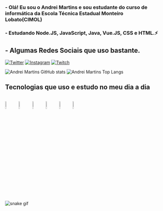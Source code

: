 ### - Olá! Eu sou o Andrei Martins e sou estudante do curso de informática da Escola Técnica Estadual Monteiro Lobato(CIMOL)
### - Estudando Node.JS, JavaScript, Java, Vue.JS, CSS e HTML.⚡

## - Algumas Redes Sociais que uso bastante.
[![Twitter](https://img.shields.io/badge/Twitter-1DA1F2?style=for-the-badge&logo=twitter&logoColor=white)](https://twitter.com/AndreiElia444)
[![Instagram](https://img.shields.io/badge/Instagram-E4405F?style=for-the-badge&logo=instagram&logoColor=white)](https://instagram.com/_andrei_coelho?igshid=ZDdkNTZiNTM=4)
[![Twitch](https://img.shields.io/badge/Twitch-9146FF?style=for-the-badge&logo=twitch&logoColor=white)](https://www.twitch.tv/andrei_emc)

![Andrei Martins GitHub stats](https://github-readme-stats.vercel.app/api?username=AndreiMartinsCoelho&show_icons=true&theme=radical&layout=demo)
![Andrei Martins Top Langs](https://github-readme-stats.vercel.app/api/top-langs/?username=AndreiMartinsCoelho&layout=compact&show_icons=true&theme=radical)

## Tecnologias que uso e estudo no meu dia a dia
<div style="display: inline block"><br/>
    <img align="center" width="8%" src="https://cdn.jsdelivr.net/gh/devicons/devicon/icons/css3/css3-original.svg" />    
    <img align="center" width="8%" src="https://cdn.jsdelivr.net/gh/devicons/devicon/icons/html5/html5-original.svg" />   
    <img align="center" width="8%" src="https://cdn.jsdelivr.net/gh/devicons/devicon/icons/javascript/javascript-original.svg" />    
    <img align="center" width="8%" src="https://cdn.jsdelivr.net/gh/devicons/devicon/icons/java/java-original.svg" />   
    <img align="center" width="8%" src="https://cdn.jsdelivr.net/gh/devicons/devicon/icons/nodejs/nodejs-original.svg" />
    <img align="center" width="8%" src="https://cdn.jsdelivr.net/gh/devicons/devicon/icons/vuejs/vuejs-original.svg" />
</div>

![snake gif](https://github.com/vinikrummenauer/vinikrummenauer/blob/output/github-contribution-grid-snake.svg)
